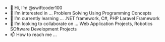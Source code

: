 - 👋 Hi, I’m @swiftcoder100
- 👀 I’m interested in ... Problem Solving Using Programming Concepts 
- 🌱 I’m currently learning ...  .NET framework, C#, PHP Laravel Framework
- 💞️ I’m looking to collaborate on ... Web Application Projects, Robotics SOftware Development Projects
- 📫 How to reach me ... 

<!---
swiftcoder100/swiftcoder100 is a ✨ special ✨ repository because its `README.md` (this file) appears on your GitHub profile.
You can click the Preview link to take a look at your changes.
--->
